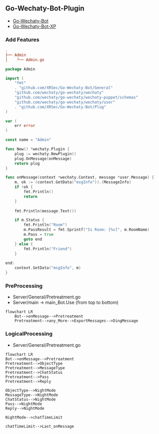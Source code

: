 ## Go-Wechaty-Bot-Plugin

- [Go-Wechaty-Bot](https://github.com/XRSec/Go-Wechaty-Bot)
- [Go-Wechaty-Bot-XP](https://github.com/XRSec/Go-Wechaty-Bot-XP)

### Add Features

```ini
.
├── Admin
│    └── Admin.go
```

```go
package Admin

import (
	"fmt"
	. "github.com/XRSec/Go-Wechaty-Bot/General"
	"github.com/wechaty/go-wechaty/wechaty"
	"github.com/wechaty/go-wechaty/wechaty-puppet/schemas"
	"github.com/wechaty/go-wechaty/wechaty/user"
	. "github.com/XRSec/Go-Wechaty-Bot/Plug"
)

var (
	err error
)

const name = "Admin"

func New() *wechaty.Plugin {
	plug := wechaty.NewPlugin()
	plug.OnMessage(onMessage)
	return plug
}

func onMessage(context *wechaty.Context, message *user.Message) {
	m, ok := (context.GetData("msgInfo")).(MessageInfo)
	if !ok {
		fmt.Println()
		return
	}
	
	fmt.Println(message.Text())

	if m.Status {
		fmt.Println("Room")
		m.PassResult = fmt.Sprintf("Is Room: [%v]", m.RoomName)
		m.Pass = true
		goto end
	} else {
		fmt.Println("Friend")
    }
	
end:
	context.SetData("msgInfo", m)
}
```

### PreProcessing

- Server/General/Pretreatment.go
- Server/main -> main_Bot.Use (from top to bottom)

```mermaid
flowchart LR
    Bot-->onMessage-->Pretreatment
    Pretreatment-->any_More-->ExportMessages-->DingMessage
```

### LogicalProcessing

- Server/General/Pretreatment.go

```mermaid
flowchart LR
Bot-->onMessage-->Pretreatment
Pretreatment-->ObjectType
Pretreatment-->MessageType
Pretreatment-->ChatStatus
Pretreatment-->Pass
Pretreatment-->Reply

ObjectType-->NightMode
MessageType-->NightMode
ChatStatus-->NightMode
Pass-->NightMode
Reply-->NightMode

NightMode-->chatTimeLimit

chatTimeLimit-->Last_onMessage
```
